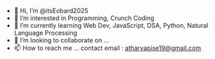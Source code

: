 - 👋 Hi, I’m @itsEobard2025
- 👀 I’m interested in Programming, Crunch Coding
- 🌱 I’m currently learning Web Dev, JavaScript, DSA,  Python, Natural Language Processing
- 💞️ I’m looking to collaborate on ...
- 📫 How to reach me ... contact email : atharvapise19@gmail.com

<!---
itsEobard2025/itsEobard2025 is a ✨ special ✨ repository because its `README.md` (this file) appears on your GitHub profile.
You can click the Preview link to take a look at your changes.
--->
